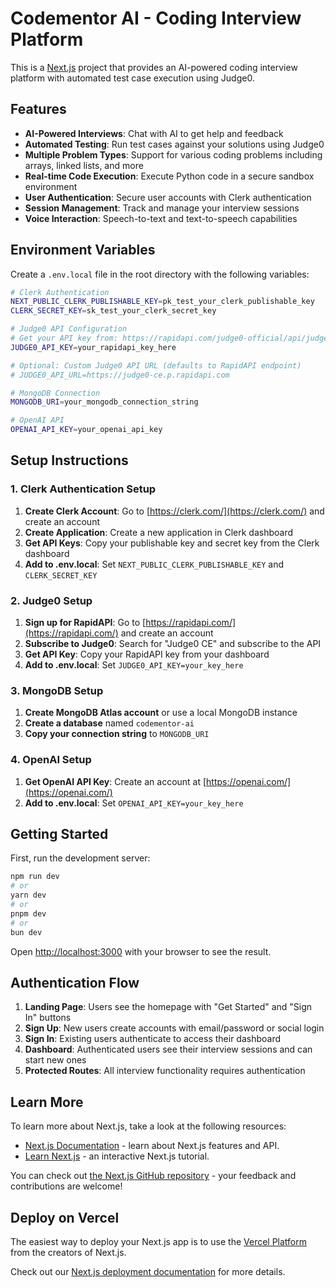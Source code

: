 # Codementor AI - Coding Interview Platform

This is a [Next.js](https://nextjs.org) project that provides an AI-powered coding interview platform with automated test case execution using Judge0.

## Features

- **AI-Powered Interviews**: Chat with AI to get help and feedback
- **Automated Testing**: Run test cases against your solutions using Judge0
- **Multiple Problem Types**: Support for various coding problems including arrays, linked lists, and more
- **Real-time Code Execution**: Execute Python code in a secure sandbox environment
- **User Authentication**: Secure user accounts with Clerk authentication
- **Session Management**: Track and manage your interview sessions
- **Voice Interaction**: Speech-to-text and text-to-speech capabilities

## Environment Variables

Create a `.env.local` file in the root directory with the following variables:

```bash
# Clerk Authentication
NEXT_PUBLIC_CLERK_PUBLISHABLE_KEY=pk_test_your_clerk_publishable_key
CLERK_SECRET_KEY=sk_test_your_clerk_secret_key

# Judge0 API Configuration
# Get your API key from: https://rapidapi.com/judge0-official/api/judge0-ce/
JUDGE0_API_KEY=your_rapidapi_key_here

# Optional: Custom Judge0 API URL (defaults to RapidAPI endpoint)
# JUDGE0_API_URL=https://judge0-ce.p.rapidapi.com

# MongoDB Connection
MONGODB_URI=your_mongodb_connection_string

# OpenAI API
OPENAI_API_KEY=your_openai_api_key
```

## Setup Instructions

### 1. Clerk Authentication Setup
1. **Create Clerk Account**: Go to [https://clerk.com/](https://clerk.com/) and create an account
2. **Create Application**: Create a new application in Clerk dashboard
3. **Get API Keys**: Copy your publishable key and secret key from the Clerk dashboard
4. **Add to .env.local**: Set `NEXT_PUBLIC_CLERK_PUBLISHABLE_KEY` and `CLERK_SECRET_KEY`

### 2. Judge0 Setup
1. **Sign up for RapidAPI**: Go to [https://rapidapi.com/](https://rapidapi.com/) and create an account
2. **Subscribe to Judge0**: Search for "Judge0 CE" and subscribe to the API
3. **Get API Key**: Copy your RapidAPI key from your dashboard
4. **Add to .env.local**: Set `JUDGE0_API_KEY=your_key_here`

### 3. MongoDB Setup
1. **Create MongoDB Atlas account** or use a local MongoDB instance
2. **Create a database** named `codementor-ai`
3. **Copy your connection string** to `MONGODB_URI`

### 4. OpenAI Setup
1. **Get OpenAI API Key**: Create an account at [https://openai.com/](https://openai.com/)
2. **Add to .env.local**: Set `OPENAI_API_KEY=your_key_here`

## Getting Started

First, run the development server:

```bash
npm run dev
# or
yarn dev
# or
pnpm dev
# or
bun dev
```

Open [http://localhost:3000](http://localhost:3000) with your browser to see the result.

## Authentication Flow

1. **Landing Page**: Users see the homepage with "Get Started" and "Sign In" buttons
2. **Sign Up**: New users create accounts with email/password or social login
3. **Sign In**: Existing users authenticate to access their dashboard
4. **Dashboard**: Authenticated users see their interview sessions and can start new ones
5. **Protected Routes**: All interview functionality requires authentication

## Learn More

To learn more about Next.js, take a look at the following resources:

- [Next.js Documentation](https://nextjs.org/docs) - learn about Next.js features and API.
- [Learn Next.js](https://nextjs.org/learn) - an interactive Next.js tutorial.

You can check out [the Next.js GitHub repository](https://github.com/vercel/next.js) - your feedback and contributions are welcome!

## Deploy on Vercel

The easiest way to deploy your Next.js app is to use the [Vercel Platform](https://vercel.com/new?utm_medium=default-template&filter=next.js&utm_source=create-next-app&utm_campaign=create-next-app-readme) from the creators of Next.js.

Check out our [Next.js deployment documentation](https://nextjs.org/docs/app/building-your-application/deploying) for more details.
